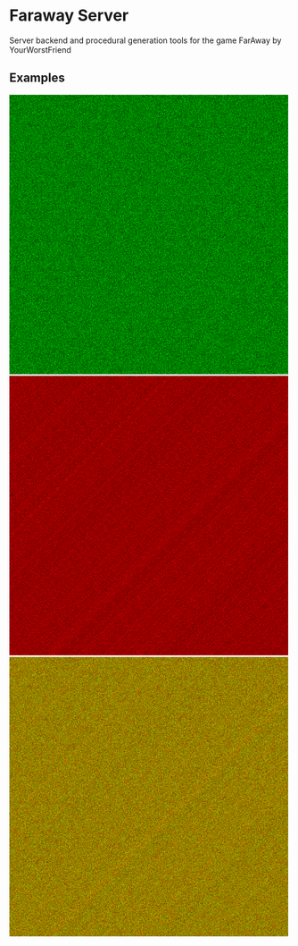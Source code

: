 # Faraway Server
Server backend and procedural generation tools for the game FarAway by YourWorstFriend

## Examples
![Simplex noise](/examples/simplex.png?raw=true)
![Fractal noise](/examples/fractal.png?raw=true)
![Combined, with index as channel](/examples/threechannel.png?raw=true)
